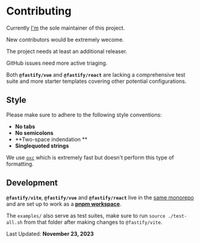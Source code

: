 # Contributing

Currently [I'm](https://hire.jonasgalvez.com.br) the sole maintainer of this project.

New contributors would be extremely wecome.

The project needs at least an additional releaser.

GitHub issues need more active triaging.

Both **`@fastify/vue`** and **`@fastify/react`** are lacking a comprehensive test suite and more starter templates covering other potential configurations.

## Style

Please make sure to adhere to the following style conventions:

- **No tabs**
- **No semicolons**
- **Two-space indendation **
- **Singlequoted strings**

We use [`oxc`](https://oxc.rs/) which is extremely fast but doesn't perform this type of formatting.

## Development

**`@fastify/vite`**, **`@fastify/vue`** and **`@fastify/react`** live in the [same monorepo](https://github.com/fastify/fastify-vite) and are set up to work as a [**pnpm workspace**](https://pnpm.io/workspaces).

The `examples/` also serve as test suites, make sure to run `source ./test-all.sh` from that folder after making changes to `@fastify/vite`.

Last Updated: **November 23, 2023**